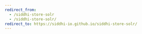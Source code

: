 ```yaml
---
redirect_from:
  - /siddhi-store-solr
  - /siddhi-store-solr/
redirect_to: https://siddhi-io.github.io/siddhi-store-solr/
---
```

